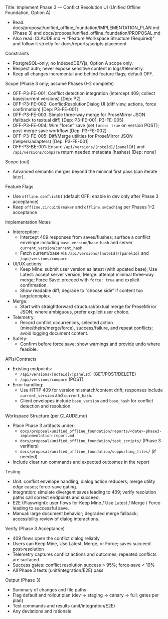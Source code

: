 Title: Implement Phase 3 — Conflict Resolution UI (Unified Offline Foundation, Option A)

 - Read: docs/proposal/unified_offline_foundation/IMPLEMENTATION_PLAN.md (Phase 3) and docs/proposal/unified_offline_foundation/PROPOSAL.md
- Also read: CLAUDE.md → “Feature Workspace Structure (Required)” and follow it strictly for docs/reports/scripts placement

Constraints
- PostgreSQL-only; no IndexedDB/Yjs; Option A scope only.
- Respect auth; never expose sensitive content in logs/telemetry.
- Keep all changes incremental and behind feature flags; default OFF.

Scope (Phase 3 only; assume Phases 0–2 complete)
- OFF-P3-FE-001: Conflict detection integration (intercept 409; collect base/current versions) [Dep: P2]
- OFF-P3-FE-002: ConflictResolutionDialog UI (diff view, actions, force confirmation) [Dep: P3-FE-001]
- OFF-P3-FE-003: Simple three‑way merge for ProseMirror JSON (fallback to textual diff) [Dep: P3-FE-001, P3-FE-005]
- OFF-P3-FE-004: Wire “force” save (set `force: true` on version POST); post-merge save workflow [Dep: P3-FE-002]
- OFF-P3-FE-005: Diff/Merge utilities for ProseMirror JSON (helpers/adapters) [Dep: P3-FE-001]
- OFF-P3-BE-001: Ensure `/api/versions/[noteId]/[panelId]` and `/api/versions/compare` return needed metadata (hashes) [Dep: none]

Scope (out)
- Advanced semantic merges beyond the minimal first pass (can iterate later).

Feature Flags
- Use `offline.conflictUI` (default OFF; enable in dev only after Phase 3 acceptance)
- Keep `offline.circuitBreaker` and `offline.swCaching` per Phases 1–2 acceptance

Implementation Notes
- Interception:
  - Intercept 409 responses from saves/flushes; surface a conflict envelope including `base_version`/`base_hash` and server `current_version`/`current_hash`.
  - Fetch current/base via `/api/versions/[noteId]/[panelId]` and `/api/versions/compare`.
- UI/UX actions:
  - Keep Mine: submit user version as latest (with updated base); Use Latest: accept server version; Merge: attempt minimal three‑way merge; Force Save: proceed with `force: true` and explicit confirmation.
  - Show readable diff; degrade to “choose side” if content too large/complex.
- Merge:
  - Start with straightforward structural/textual merge for ProseMirror JSON; where ambiguous, prefer explicit user choice.
- Telemetry:
  - Record conflict occurrences, selected action (mine/theirs/merge/force), success/failure, and repeat conflicts; avoid logging document content.
- Safety:
  - Confirm before force save; show warnings and provide undo where feasible.

APIs/Contracts
- Existing endpoints:
  - `/api/versions/[noteId]/[panelId]` (GET/POST/DELETE)
  - `/api/versions/compare` (POST)
- Error handling:
  - Use HTTP 409 for version mismatch/content drift; responses include `current_version` and `current_hash`.
  - Client envelopes include `base_version` and `base_hash` for conflict detection and resolution.

Workspace Structure (per CLAUDE.md)
- Place Phase 3 artifacts under:
  - `docs/proposal/unified_offline_foundation/reports/<date>-phase3-implementation-report.md`
  - `docs/proposal/unified_offline_foundation/test_scripts/` (Phase 3 verifiers)
  - `docs/proposal/unified_offline_foundation/supporting_files/` (if needed)
- Include clear run commands and expected outcomes in the report

Testing
- Unit: conflict envelope handling; dialog action reducers; merge utility edge cases; force-save gating.
- Integration: simulate divergent saves leading to 409; verify resolution paths call correct endpoints and succeed.
- E2E (Playwright): user flows for Keep Mine / Use Latest / Merge / Force leading to successful save.
- Manual: large document behavior; degraded merge fallback; accessibility review of dialog interactions.

Verify (Phase 3 Acceptance)
- 409 flows open the conflict dialog reliably
- Users can Keep Mine, Use Latest, Merge, or Force; saves succeed post‑resolution
- Telemetry captures conflict actions and outcomes; repeated conflicts are surfaced
- Success gates: conflict resolution success > 95%; force‑save < 10%
- All Phase 3 tests (unit/integration/E2E) pass

Output (Phase 3)
- Summary of changes and file paths
- Flag default and rollout plan (dev → staging → canary → full; gates per plan)
- Test commands and results (unit/integration/E2E)
- Any deviations and rationale
